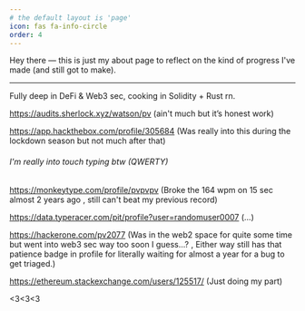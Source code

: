```yaml
---
# the default layout is 'page'
icon: fas fa-info-circle
order: 4
---
```


Hey there — this is just my about page to reflect on the kind of progress I've made (and still got to make).

---

Fully deep in DeFi & Web3 sec, cooking in Solidity + Rust rn.

<https://audits.sherlock.xyz/watson/pv> (ain't much but it’s honest work)


<https://app.hackthebox.com/profile/305684> (Was really into this during the lockdown season but not much after that)

###### I'm really into touch typing btw (QWERTY)

<https://monkeytype.com/profile/pvpvpv> (Broke the 164 wpm on 15 sec almost 2 years ago , still can't beat my previous record)

<https://data.typeracer.com/pit/profile?user=randomuser0007> (...)

<https://hackerone.com/pv2077> (Was in the web2 space for quite some time but went into web3 sec way too soon I guess...? , Either way still has that patience badge in profile for literally waiting for almost a year for a bug to get triaged.)

<https://ethereum.stackexchange.com/users/125517/> (Just doing my part)

<3<3<3
